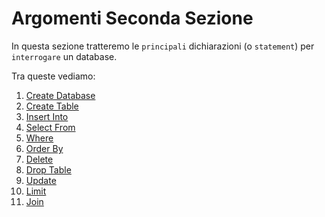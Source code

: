 # Argomenti Seconda Sezione

In questa sezione tratteremo le `principali` dichiarazioni (o `statement`) 
per `interrogare` un database.

Tra queste vediamo:

1. [Create Database](Capitolo%202/)
2. [Create Table](Capitolo%203/)
3. [Insert Into](Capitolo%204/)
4. [Select From](Capitolo%205/)
5. [Where](Capitolo%206/)
5. [Order By](Capitolo%207/)
5. [Delete](Capitolo%208/)
5. [Drop Table](Capitolo%209/)
5. [Update](Capitolo%2010/)
5. [Limit](Capitolo%2011/)
5. [Join](Capitolo%2012/)